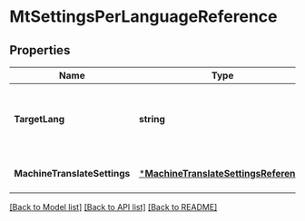 # MtSettingsPerLanguageReference

## Properties
Name | Type | Description | Notes
------------ | ------------- | ------------- | -------------
**TargetLang** | **string** | mtSettings is set for whole project if targetLang &#x3D;&#x3D; null | [default to null]
**MachineTranslateSettings** | [***MachineTranslateSettingsReference**](MachineTranslateSettingsReference.md) |  | [optional] [default to null]

[[Back to Model list]](../README.md#documentation-for-models) [[Back to API list]](../README.md#documentation-for-api-endpoints) [[Back to README]](../README.md)


